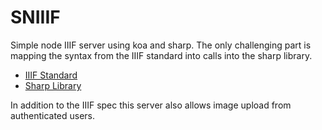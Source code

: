 # SNIIIF

Simple node IIIF server using koa and sharp. The only challenging part is mapping the syntax from the IIIF standard into calls into the sharp library. 

- [IIIF Standard](http://iiif.io/api/image/2.1/#introduction)
- [Sharp Library](http://sharp.dimens.io/en/stable)

In addition to the IIIF spec this server also allows image upload from authenticated users.